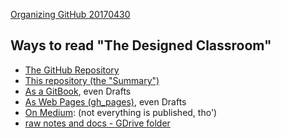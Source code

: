 
[Organizing GitHub 20170430](https://drive.google.com/open?id=1Tu_b1oixurg9lId2z3LH_ZiLz1sH9sYD9ypdmZGwE9c)

## Ways to read "The Designed Classroom"
- [The GitHub Repository](https://github.com/janzeteachesit/redefining-the-classroom/)
- [This repository \(the "Summary"\)](SUMMARY.md)
- [As a GitBook](https://janzeteachesit.gitbooks.io/redefining-the-classroom/content/), even Drafts
- [As Web Pages \(gh_pages\)](https://janzeteachesit.github.io/redefining-the-classroom/), even Drafts
- [On Medium](https://medium.com/designed-classroom): (not everything is published, tho')
- [raw notes and docs - GDrive folder](https://drive.google.com/open?id=0BysMfTbvAUUVVGNtbDA0TG43OG8)
